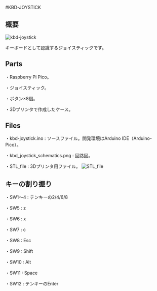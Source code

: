 #KBD-JOYSTICK

## 概要
![kbd-joystick](https://github.com/nicotakuya/kbd-joystick/assets/5597377/f94788a1-c2ec-4ea7-8062-d0df2027459e)

キーボードとして認識するジョイスティックです。

## Parts

・Raspberry Pi Pico。

・ジョイスティック。

・ボタン×8個。

・3Dプリンタで作成したケース。

## Files

・kbd-joystick.ino : ソースファイル。開発環境はArduino IDE（Arduino-Pico）。

・kbd_joystick_schematics.png : 回路図。

・STL_file : 3Dプリンタ用ファイル。
![STL_file](https://github.com/nicotakuya/kbd-joystick/assets/5597377/ec47a041-37b8-420c-8f82-6399cbae8e6c)

## キーの割り振り

・SW1～4 : テンキーの2/4/6/8

・SW5 : z

・SW6 : x

・SW7 : c

・SW8 : Esc

・SW9 : Shift

・SW10 : Alt

・SW11 : Space

・SW12 : テンキーのEnter
 
